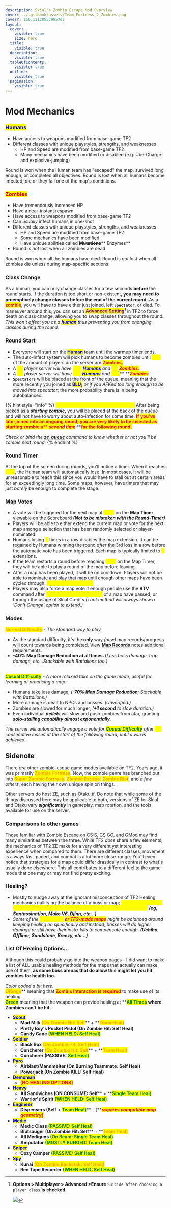 ```yaml
---
description: Skial's Zombie Escape Mod Overview
cover: ../.gitbook/assets/Team_Fortress_2_Zombies.png
coverY: 156.11128553985702
layout:
  cover:
    visible: true
    size: hero
  title:
    visible: true
  description:
    visible: true
  tableOfContents:
    visible: true
  outline:
    visible: true
  pagination:
    visible: true
---
```


# Mod Mechanics

### <mark style="color:blue;">Humans</mark>

* Have access to weapons modified from base-game TF2
* Different classes with unique playstyles, strengths, and weaknesses
  * HP and Speed are modified from base-game TF2
  * Many mechanics have been modified or disabled (e.g. ÜberCharge and explosive-jumping)

Round is won when the Human team has "escaped" the map, survived long enough, or completed all objectives. Round is lost when all humans become infected, die or they fail one of the map's conditions.

### <mark style="color:red;">Zombies</mark>

* Have tremendously increased HP
* Have a near-instant respawn
* Have access to weapons modified from base-game TF2
* Can _usually_ infect humans in one-shot
* Different classes with unique playstyles, strengths, and weaknesses
  * HP and Speed are modified from base-game TF2
  * Some mechanics have been modified
  * Have unique abilities called ~~**Mutations**~~** Enzymes**
* Round is _not_ lost when all zombies are dead

Round is won when all the humans have died. Round is _not_ lost when all zombies die unless during map-specific sections.

### Class Change

As a human, you can only change classes for a few seconds **before** the round starts. If the duration is too short or non-existent, **you may need to preemptively change classes before the end of the current round.** As a <mark style="color:red;">**zombie**</mark>, you will have to have either just joined, left **`Spectator`**, or died. To maneuver around this, you can set an [<mark style="color:purple;">**Advanced Setting**</mark>](#user-content-fn-1)[^1] in TF2 to force death on class change, allowing you to swap classes throughout the round. _This won't affect you as a <mark style="color:blue;">**human**</mark> thus preventing you from changing classes during the round._

### Round Start

* Everyone will start on the <mark style="color:blue;">**Human**</mark> team until the warmup timer ends.
* The auto-infect system will pick humans to become zombies until <mark style="color:yellow;">**15%**</mark> of the amount of players on the server are <mark style="color:red;">**Zombies.**</mark>
* _A <mark style="color:yellow;">**32**</mark> player server will have <mark style="color:yellow;">**\[27]**</mark>_ _<mark style="color:blue;">**Humans**</mark> and <mark style="color:yellow;">**\[5]**</mark>_ _<mark style="color:red;">**Zombies.**</mark>_
* _A <mark style="color:yellow;">**64**</mark> player server will have <mark style="color:yellow;">**\[51]**</mark>_ _<mark style="color:blue;">**Humans**</mark> and <mark style="color:yellow;">**\[10]**</mark>** **<mark style="color:red;">**Zombies**</mark>._
* **`Spectators`** will be placed at the front of the queue, meaning that the more recently you joined as <mark style="color:blue;">**BLU;**</mark> _or if you AFKed too long enough to be moved into spectator_; the more probability there is in being autobalanced.

{% hint style="info" %}
<mark style="color:yellow;">**Why am I Zombie Twice sometimes?**</mark> After being picked as a _**starting zombie**_**,** you will be placed at the back of the queue and will not have to worry about auto-infection for some time. <mark style="color:red;">**If**</mark> <mark style="color:red;">**you've late-joined into an ongoing round; you are very likely to be selected as starting zombie a**</mark><mark style="color:red;">** **</mark>_<mark style="color:red;">**second**</mark>_ _<mark style="color:red;">**time**</mark>_<mark style="color:red;">** **</mark><mark style="color:red;">**for the following round.**</mark>

_Check or bind the_ [_**ze\_queue**_](useful-commands.md) _command to know whether or not you'll be zombie next round._
{% endhint %}

### Round Timer

At the top of the screen during rounds, you'll notice a timer. When it reaches <mark style="color:yellow;">**zero**</mark>, the Human team will automatically lose. In most cases, it will be unreasonable to reach this since you would have to stall out at certain areas for an exceedingly long time. Some maps, however, have timers that may just _barely_ be enough to complete the stage.

### Map Votes

* A vote will be triggered for the next map at <mark style="color:yellow;">**6:00**</mark> on the **Map Timer** viewable on the Scoreboard _**(Not to be mistaken with the Round-Timer)**_&#x20;
* Players will be able to either extend the current map or vote for the next map among a selection that has been randomly selected or player-nominated.
* Humans losing <mark style="color:yellow;">**3**</mark> times in a row disables the map extension. It can be regained by Humans winning the round _after_ the 3rd loss in a row before the automatic vote has been triggered. Each map is typically limited to <mark style="color:yellow;">**2**</mark> extensions.
* If the team restarts a round before reaching <mark style="color:yellow;">**5:00**</mark> on the Map Timer, they will be able to play a round of the map before leaving.
* After a map has been played, it will be on cooldown. Players will not be able to nominate and play that map until enough other maps have been cycled through. _<mark style="color:yellow;">**(Currently 3 Map CD)**</mark>_
* Players may also force a map vote if enough people use the **RTV** command after <mark style="color:yellow;">**600 seconds (10 minutes)**</mark> of a map have passed; or through the usage of Skial Credits _(That method will always show a 'Don't Change' option to extend.)_

### Modes

<mark style="color:orange;">**Normal Difficulty**</mark> - _The standard way to play._

* As the standard difficulty, it's the **only** way _(new)_ map records/progress will count towards being completed. View [**Map Records**](../highlights/map-list-+map-records/) notes additional requirements.
* **-40% Map Damage Reduction at all times. (**_Less boss damage, trap damage, etc...Stackable with Battalions too.)_

\
<mark style="color:green;">**Casual Difficulty**</mark> - _A more relaxed take on the game mode, useful for learning or practicing a map:_

* Humans take less damage, _(**-70% Map Damage Reduction**; Stackable with Battalions.)_
* More damage is dealt to NPCs and bosses. _(Unverified.)_
* Zombies are slowed for much longer, _(**+1 second** to slow duration.)_
* Even individual _**pellets**_ will slow and push zombies from afar, granting _**solo-stalling capability almost exponentially.**_

_The server will automatically engage a vote for <mark style="color:green;">**Casual Difficulty**</mark> after <mark style="color:yellow;">**(2)**</mark> consecutive losses at the start of the following round; until a win is achieved._

## Sidenote

There _are_ other zombie-esque game modes available on TF2. Years ago, it was primarily <mark style="color:orange;">**Zombie Fortress**</mark>. Now, the zombie genre has branched out into <mark style="color:orange;">**Super Zombie Fortress**</mark><mark style="color:orange;">,</mark> <mark style="color:orange;"></mark><mark style="color:orange;">**Zombie Escape**</mark><mark style="color:orange;">,</mark> <mark style="color:orange;"></mark><mark style="color:orange;">**Zombie Riot**</mark>, and _a few others_, each having their own unique spin on things.&#x20;

Other servers do host ZE, such as Otaku.tf. Do note that while some of the things discussed here may be applicable to both, versions of ZE for Skial and Otaku vary _**significantly**_ in gameplay, map rotation, and the tools available for use on the server.

### Comparisons to other games

Those familiar with Zombie Escape on CS:S, CS:GO, and GMod may find many similarities between the three. While TF2 _does_ share a few elements, the mechanics of TF2 ZE make for a very different yet interesting experience when compared to them. There are different classes, movement is always fast-paced, and combat is a lot more close-range. You'll even notice that strategies for a map could differ drastically in contrast to what's usually done elsewhere. This all contributes to a different feel to the game mode that one may or may not find pretty exciting.

### Healing?

* Mostly to nudge away at the ignorant misconception of TF2 Healing mechanics nullifying the balance of a boss or map; <mark style="color:yellow;">**healing mechanics are commonly disabled by maps that are typically newer ports**</mark> _**(eg, Santassination, Mako V6, Djinn, etc...)**_
* _Some of the <mark style="color:yellow;">**older ports**</mark>_ _<mark style="color:red;">**or TF2-made maps**</mark> might be balanced around keeping healing on specifically and instead, bosses will do higher damage or still have their insta-kills to compensate enough. **(Uchiha, Offliner, Sandstone, Breezy, etc...)**_

### List Of Healing Options...

Although this could probably go into the weapon pages - I did want to make a list of ALL usable  healing methods for the maps that actually can make use of them, **as some boss arenas that do allow this might let you hit zombies for health too.**

_Color coded a bit here._\
<mark style="color:orange;">**Orange**</mark>** meaning that **<mark style="color:red;">**Zombie Interaction is required**</mark>** to make use of its healing.**\
<mark style="color:green;">**Green**</mark>** meaning that the weapon can provide healing at **<mark style="color:green;">**All Times**</mark> **where Zombies can't be hit.**

* <mark style="color:blue;">**Scout**</mark>
  * **Mad Milk**  <mark style="color:orange;">**(On Zombie Hit: Self**</mark>** + **<mark style="color:orange;">**Team Heal)**</mark>
  * **Pretty Boy's Pocket Pistol **<mark style="color:orange;">**(On Zombie Hit: Self Heal)**</mark>
  * **Candy Cane** <mark style="color:green;">**(WHEN HELD: Self Heal)**</mark>
* <mark style="color:blue;">**Soldier**</mark>
  * **Black Box** <mark style="color:orange;">**(On Zombie Hit: Self Heal)**</mark>
  * **Concherer** <mark style="color:orange;">**(On Zombie Hit: Self**</mark>** + **<mark style="color:orange;">**Team Heal)**</mark>
  * **Concherer **<mark style="color:green;">**(PASSIVE:**</mark> <mark style="color:green;">**Self Heal)**</mark>
* <mark style="color:blue;">**Pyro**</mark>
  * **Airblast/Mannmelter **<mark style="color:orange;">**(On Burning Teammate: Self Heal)**</mark>
  * **Powerjack **<mark style="color:orange;">**(On Zombie KILL: Self Heal)**</mark>
* <mark style="color:blue;">**Demoman**</mark>
  * <mark style="color:red;">**\[NO HEALING OPTIONS]**</mark>
* <mark style="color:blue;">**Heavy**</mark>
  * **All Sandviches **<mark style="color:green;">**(ON CONSUME: Self**</mark>** + **<mark style="color:green;">**Single Team Heal)**</mark>
  * **Warrior's Spirit** <mark style="color:green;">**(WHEN HELD: Self Heal)**</mark>
* <mark style="color:blue;">**Engineer**</mark>
  * **Dispensers **<mark style="color:green;">**(Self**</mark> **+** <mark style="color:green;">**Team Heal)**</mark>** - **<mark style="color:red;">**\[**</mark>_<mark style="color:red;">**requires compatible map geometry]**</mark>_
* <mark style="color:blue;">**Medic**</mark>
  * **Medic Class** <mark style="color:green;">**(PASSIVE: Self Heal)**</mark>
  * **Blutsauger **<mark style="color:orange;">**(On Zombie Hit: Self**</mark>** + **<mark style="color:orange;">**Team Heal)**</mark>
  * **All Mediguns** <mark style="color:green;">**(On Beam: Single Team Heal)**</mark>
  * **Amputator** <mark style="color:green;">**(MOSTLY BUGGED: Team Heal)**</mark>
* <mark style="color:blue;">**Sniper**</mark>
  * **Cozy Camper** <mark style="color:green;">**(PASSIVE: Self Heal)**</mark>
* <mark style="color:blue;">**Spy**</mark>
  * **Kunai** <mark style="color:orange;">**(On Zombie Backstab: Self Heal)**</mark>
  * **Red Tape Recorder** <mark style="color:green;">**(WHEN HELD: Self Heal)**</mark>

[^1]: **Options > Multiplayer > Advanced >Ensure** `Suicide after choosing a player class` **is** **checked.**



    ![](<../.gitbook/assets/Capture (6).PNG>)



